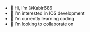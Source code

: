 - 👋 Hi, I’m @Kabir686
- 👀 I’m interested in IOS development
- 🌱 I’m currently learning coding
- 💞️ I’m looking to collaborate on
<!---
Kabir686/Kabir686 is a ✨ special ✨ repository because its `README.md` (this file) appears on your GitHub profile.
You can click the Preview link to take a look at your changes.
--->

